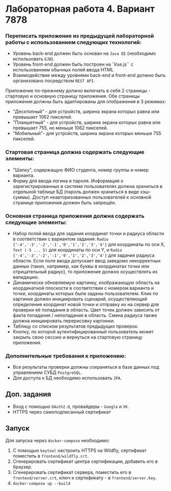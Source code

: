 # Лабораторная работа 4. Вариант 7878

### Переписать приложение из предыдущей лабораторной работы с использованием следующих технологий:
- Уровень back-end должен быть основан на `Java EE` (необходимо использовать `EJB`).
- Уровень front-end должен быть построен на `Vue.js`` с использованием обычных полей ввода HTML
- Взаимодействие между уровнями back-end и front-end должно быть организовано посредством `REST API`.

Приложение по-прежнему должно включать в себя 2 страницы - стартовую и основную страницу приложения. Обе страницы приложения должны быть адаптированы для отображения в 3 режимах:
- "Десктопный" - для устройств, ширина экрана которых равна или превышает 1062 пикселей.
- "Планшетный" - для устройств, ширина экрана которых равна или превышает 755, но меньше 1062 пикселей.
- "Мобильный"- для устройств, ширина экрана которых меньше 755 пикселей.

### Стартовая страница должна содержать следующие элементы:
- "Шапку", содержащую ФИО студента, номер группы и номер варианта.
- Форму для ввода логина и пароля. Информация о зарегистрированных в системе пользователях должна храниться в отдельной таблице БД (пароль должен храниться в виде хэш-суммы). Доступ неавторизованных пользователей к основной странице приложения должен быть запрещён.

### Основная страница приложения должна содержать следующие элементы:
- Набор полей ввода для задания координат точки и радиуса области в соответствии с вариантом задания: `Radio {'-4','-3','-2','-1','0','1','2','3','4'}` для координаты по оси X, `Text (-5 ... 5)` для координаты по оси Y, и `Radio {'-4','-3','-2','-1','0','1','2','3','4'}` для задания радиуса области. Если поле ввода допускает ввод заведомо некорректных данных (таких, например, как буквы в координатах точки или отрицательный радиус), то приложение должно осуществлять их валидацию.
- Динамически обновляемую картинку, изображающую область на координатной плоскости в соответствии с номером варианта и точки, координаты которых были заданы пользователем. Клик по картинке должен инициировать сценарий, осуществляющий определение координат новой точки и отправку их на сервер для проверки её попадания в область. Цвет точек должен зависить от факта попадания / непопадания в область. Смена радиуса также должна инициировать перерисовку картинки.
- Таблицу со списком результатов предыдущих проверок.
- Кнопку, по которой аутентифицированный пользователь может закрыть свою сессию и вернуться на стартовую страницу приложения.

### Дополнительные требования к приложению:
- Все результаты проверки должны сохраняться в базе данных под управлением СУБД `PostgreSQL`.
- Для доступа к БД необходимо использовать `JPA`.


## Доп. задания
- Вход с помощью `OAuth2.0`, провайдеры - `Google` и `VK`.
- HTTPS через самоподписанный сертификат

## Запуск
Для запуска через `docker-compose` необходимо:
1. С помощью `keytool` настроить HTTPS на Wildfly, сертификат поместить в `frontend/wildfly.crt`.
2. Сгенерировать сертификат центра сертификации, добавить его в браузер.
3. Сгенерировать сертификат сервера, поместить его в `frontend/server.crt`, ключ к сертификату - в `frontend/server.key`.
4. `docker-compose up --build`

